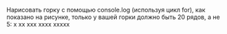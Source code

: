Нарисовать горку с помощью console.log (используя цикл for), как показано на рисунке,
только у вашей горки должно быть 20 рядов, а не 5:
x
xx
xxx
xxxx
xxxxx